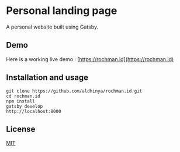 # Personal landing page

A personal website built using Gatsby.

## Demo

Here is a working live demo : [https://rochman.id](https://rochman.id)

## Installation and usage

```
git clone https://github.com/aldhinya/rochman.id.git
cd rochman.id
npm install
gatsby develop
http://localhost:8000
```

## License
[MIT](https://choosealicense.com/licenses/mit/)